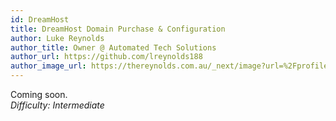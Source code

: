 ```yaml
---
id: DreamHost
title: DreamHost Domain Purchase & Configuration
author: Luke Reynolds
author_title: Owner @ Automated Tech Solutions
author_url: https://github.com/lreynolds188
author_image_url: https://thereynolds.com.au/_next/image?url=%2Fprofile.jpg&w=256&q=75
---
```


Coming soon.<br/>
<i>Difficulty: Intermediate</i>
